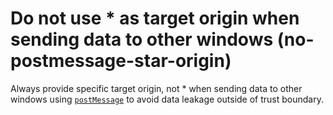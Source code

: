 # Do not use * as target origin when sending data to other windows (no-postmessage-star-origin)

Always provide specific target origin, not * when sending data to other windows using [`postMessage`](https://developer.mozilla.org/en-US/docs/Web/API/Window/postMessage#Security_concerns) to avoid data leakage outside of trust boundary.
